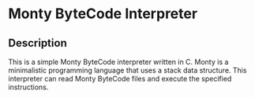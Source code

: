 # Monty ByteCode Interpreter
## Description
This is a simple Monty ByteCode interpreter written in C. Monty is a minimalistic programming language that uses a stack data structure. This interpreter can read Monty ByteCode files and execute the specified instructions.
